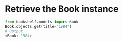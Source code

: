 # Retrieve the Book instance

```python
from bookshelf.models import Book
Book.objects.get(title="1984")
# Output:
<Book: 1984>